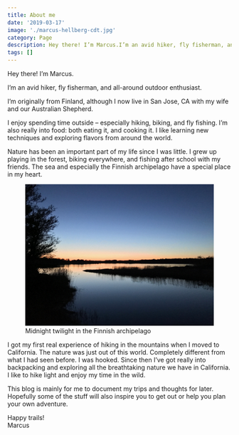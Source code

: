 ```yaml
---
title: About me
date: '2019-03-17'
image: './marcus-hellberg-cdt.jpg'
category: Page
description: Hey there! I’m Marcus.I’m an avid hiker, fly fisherman, and all-around outdoor enthusiast.
tags: []
---
```


Hey there! I’m Marcus.

I’m an avid hiker, fly fisherman, and all-around outdoor enthusiast.

I’m originally from Finland, although I now live in San Jose, CA with my wife and our Australian Shepherd.

I enjoy spending time outside – especially hiking, biking, and fly fishing. I’m also really into food: both eating it, and cooking it. I like learning new techniques and exploring flavors from around the world.

Nature has been an important part of my life since I was little. I grew up playing in the forest, biking everywhere, and fishing after school with my friends. The sea and especially the Finnish archipelago have a special place in my heart.

<figure>
  <img src="midnight-sun-in-the-finnish-archipelago.jpg" alt="Midnight sun in the Finnish archipelago">
  <figcaption>Midnight twilight in the Finnish archipelago</figcaption>
</figure>

I got my first real experience of hiking in the mountains when I moved to California. The nature was just out of this world. Completely different from what I had seen before. I was hooked. Since then I’ve got really into backpacking and exploring all the breathtaking nature we have in California. I like to hike light and enjoy my time in the wild.

This blog is mainly for me to document my trips and thoughts for later. Hopefully some of the stuff will also inspire you to get out or help you plan your own adventure.

Happy trails!\
Marcus
